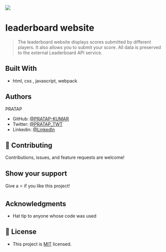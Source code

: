 ![](https://img.shields.io/badge/Microverse-blueviolet)

# leaderboard website

> The leaderboard website displays scores submitted by different players. It also allows you to submit your score. All data is preserved to the external Leaderboard API service.

## Built With

- html, css , javascript, webpack

## Authors

PRATAP

- GitHub: [@PRATAP-KUMAR](https://github.com/PRATAP-KUMAR)
- Twitter: [@PRATAP_TWT](https://twitter.com/PRATAP_TWT)
- Linkedin: [@LinkedIn](https://www.linkedin.com/in/pratap-kumar-panabaka-755489236/)

## 🤝 Contributing

Contributions, issues, and feature requests are welcome!

## Show your support

Give a ⭐️ if you like this project!

## Acknowledgments

- Hat tip to anyone whose code was used

## 📝 License

- This project is [MIT](./MIT.md) licensed.

